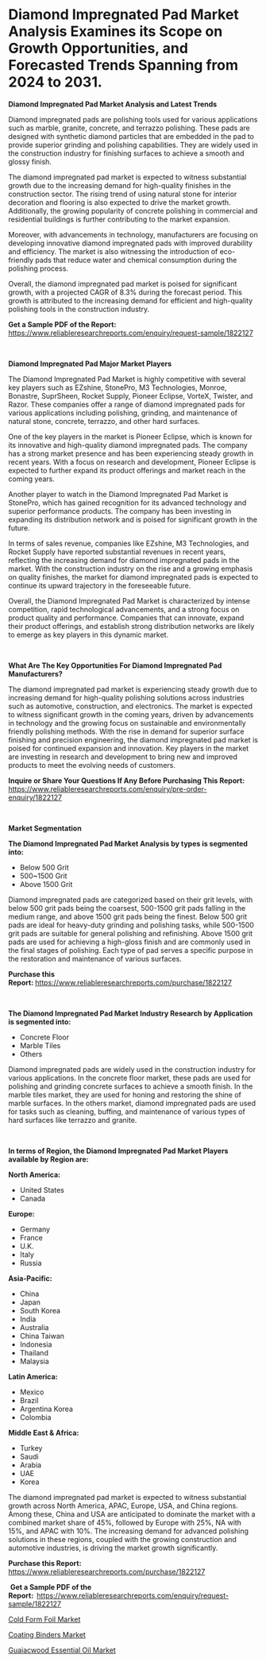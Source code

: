 <p><h1>Diamond Impregnated Pad Market Analysis Examines its Scope on Growth Opportunities, and Forecasted Trends Spanning from 2024 to 2031.</h1></p><p><strong>Diamond Impregnated Pad Market Analysis and Latest Trends</strong></p>
<p><p>Diamond impregnated pads are polishing tools used for various applications such as marble, granite, concrete, and terrazzo polishing. These pads are designed with synthetic diamond particles that are embedded in the pad to provide superior grinding and polishing capabilities. They are widely used in the construction industry for finishing surfaces to achieve a smooth and glossy finish.</p><p>The diamond impregnated pad market is expected to witness substantial growth due to the increasing demand for high-quality finishes in the construction sector. The rising trend of using natural stone for interior decoration and flooring is also expected to drive the market growth. Additionally, the growing popularity of concrete polishing in commercial and residential buildings is further contributing to the market expansion.</p><p>Moreover, with advancements in technology, manufacturers are focusing on developing innovative diamond impregnated pads with improved durability and efficiency. The market is also witnessing the introduction of eco-friendly pads that reduce water and chemical consumption during the polishing process.</p><p>Overall, the diamond impregnated pad market is poised for significant growth, with a projected CAGR of 8.3% during the forecast period. This growth is attributed to the increasing demand for efficient and high-quality polishing tools in the construction industry.</p></p>
<p><strong>Get a Sample PDF of the Report:&nbsp;</strong> <a href="https://www.reliableresearchreports.com/enquiry/request-sample/1822127">https://www.reliableresearchreports.com/enquiry/request-sample/1822127</a></p>
<p>&nbsp;</p>
<p><strong>Diamond Impregnated Pad Major Market Players</strong></p>
<p><p>The Diamond Impregnated Pad Market is highly competitive with several key players such as EZshine, StonePro, M3 Technologies, Monroe, Bonastre, SuprSheen, Rocket Supply, Pioneer Eclipse, VorteX, Twister, and Razor. These companies offer a range of diamond impregnated pads for various applications including polishing, grinding, and maintenance of natural stone, concrete, terrazzo, and other hard surfaces.</p><p>One of the key players in the market is Pioneer Eclipse, which is known for its innovative and high-quality diamond impregnated pads. The company has a strong market presence and has been experiencing steady growth in recent years. With a focus on research and development, Pioneer Eclipse is expected to further expand its product offerings and market reach in the coming years.</p><p>Another player to watch in the Diamond Impregnated Pad Market is StonePro, which has gained recognition for its advanced technology and superior performance products. The company has been investing in expanding its distribution network and is poised for significant growth in the future.</p><p>In terms of sales revenue, companies like EZshine, M3 Technologies, and Rocket Supply have reported substantial revenues in recent years, reflecting the increasing demand for diamond impregnated pads in the market. With the construction industry on the rise and a growing emphasis on quality finishes, the market for diamond impregnated pads is expected to continue its upward trajectory in the foreseeable future.</p><p>Overall, the Diamond Impregnated Pad Market is characterized by intense competition, rapid technological advancements, and a strong focus on product quality and performance. Companies that can innovate, expand their product offerings, and establish strong distribution networks are likely to emerge as key players in this dynamic market.</p></p>
<p>&nbsp;</p>
<p><strong>What Are The Key Opportunities For Diamond Impregnated Pad Manufacturers?</strong></p>
<p><p>The diamond impregnated pad market is experiencing steady growth due to increasing demand for high-quality polishing solutions across industries such as automotive, construction, and electronics. The market is expected to witness significant growth in the coming years, driven by advancements in technology and the growing focus on sustainable and environmentally friendly polishing methods. With the rise in demand for superior surface finishing and precision engineering, the diamond impregnated pad market is poised for continued expansion and innovation. Key players in the market are investing in research and development to bring new and improved products to meet the evolving needs of customers.</p></p>
<p><strong>Inquire or Share Your Questions If Any Before Purchasing This Report:</strong> <a href="https://www.reliableresearchreports.com/enquiry/pre-order-enquiry/1822127">https://www.reliableresearchreports.com/enquiry/pre-order-enquiry/1822127</a></p>
<p>&nbsp;</p>
<p><strong>Market Segmentation</strong></p>
<p><strong>The Diamond Impregnated Pad Market Analysis by types is segmented into:</strong></p>
<p><ul><li>Below 500 Grit</li><li>500~1500 Grit</li><li>Above 1500 Grit</li></ul></p>
<p><p>Diamond impregnated pads are categorized based on their grit levels, with below 500 grit pads being the coarsest, 500-1500 grit pads falling in the medium range, and above 1500 grit pads being the finest. Below 500 grit pads are ideal for heavy-duty grinding and polishing tasks, while 500-1500 grit pads are suitable for general polishing and refinishing. Above 1500 grit pads are used for achieving a high-gloss finish and are commonly used in the final stages of polishing. Each type of pad serves a specific purpose in the restoration and maintenance of various surfaces.</p></p>
<p><strong>Purchase this Report:&nbsp;</strong><a href="https://www.reliableresearchreports.com/purchase/1822127">https://www.reliableresearchreports.com/purchase/1822127</a></p>
<p>&nbsp;</p>
<p><strong>The Diamond Impregnated Pad Market Industry Research by Application is segmented into:</strong></p>
<p><ul><li>Concrete Floor</li><li>Marble Tiles</li><li>Others</li></ul></p>
<p><p>Diamond impregnated pads are widely used in the construction industry for various applications. In the concrete floor market, these pads are used for polishing and grinding concrete surfaces to achieve a smooth finish. In the marble tiles market, they are used for honing and restoring the shine of marble surfaces. In the others market, diamond impregnated pads are used for tasks such as cleaning, buffing, and maintenance of various types of hard surfaces like terrazzo and granite.</p></p>
<p>&nbsp;</p>
<p><strong>In terms of Region, the Diamond Impregnated Pad Market Players available by Region are:</strong></p>
<p>
    <p> <strong> North America: </strong>
        <ul>
            <li>United States</li>
            <li>Canada</li>
        </ul>
        </p> 
    <p> <strong> Europe: </strong>
        <ul>
            <li>Germany</li>
            <li>France</li>
            <li>U.K.</li>
            <li>Italy</li>
            <li>Russia</li>
        </ul>
        </p> 
    <p> <strong> Asia-Pacific: </strong>
        <ul>
            <li>China</li>
            <li>Japan</li>
            <li>South Korea</li>
            <li>India</li>
            <li>Australia</li>
            <li>China Taiwan</li>
            <li>Indonesia</li>
            <li>Thailand</li>
            <li>Malaysia</li>
        </ul>
        </p> 
    <p> <strong> Latin America: </strong>
        <ul>
            <li>Mexico</li>
            <li>Brazil</li>
            <li>Argentina Korea</li>
            <li>Colombia</li>
        </ul>
        </p> 
    <p> <strong> Middle East & Africa: </strong>
        <ul>
            <li>Turkey</li>
            <li>Saudi</li>
            <li>Arabia</li>
            <li>UAE</li>
            <li>Korea</li>
        </ul>
    </p>
    </p>
<p><p>The diamond impregnated pad market is expected to witness substantial growth across North America, APAC, Europe, USA, and China regions. Among these, China and USA are anticipated to dominate the market with a combined market share of 45%, followed by Europe with 25%, NA with 15%, and APAC with 10%. The increasing demand for advanced polishing solutions in these regions, coupled with the growing construction and automotive industries, is driving the market growth significantly.</p></p>
<p><strong>Purchase this Report: </strong><a href="https://www.reliableresearchreports.com/purchase/1822127">https://www.reliableresearchreports.com/purchase/1822127</a></p>
<p>&nbsp;<strong>Get a Sample PDF of the Report:&nbsp;&nbsp;</strong><a href="https://www.reliableresearchreports.com/enquiry/request-sample/1822127">https://www.reliableresearchreports.com/enquiry/request-sample/1822127</a></p>
<p><strong></strong></p>
<p><p><a href="https://fuschia-pecorino-a6d.notion.site/Cold-Form-Foil-Market-Size-Evaluating-its-Market-Trends-Growth-and-Projections-2024-2031-59176b22eb37472180ec861e4042e96f">Cold Form Foil Market</a></p><p><a href="https://changeable-paste-463.notion.site/Coating-Binders-Market-Size-and-Growth-Market-Segmentation-Regional-and-Country-Breakdowns-and-Ma-1309433f910d42b18cb8035c24e02423">Coating Binders Market</a></p><p><a href="https://florentine-yuzu-f42.notion.site/Guaiacwood-Essential-Oil-Market-Provides-a-Comprehensive-Analysis-Including-a-Macro-Overview-of-the--9d66445d2766457694b76163a0d3f2ad">Guaiacwood Essential Oil Market</a></p></p>
